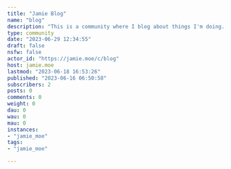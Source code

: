 ```yaml
---
title: "Jamie Blog" 
name: "blog"
description: "This is a community where I blog about things I'm doing. These will usually be relevant to the Fediverse, or generally just technical in nature."
type: community
date: "2023-06-29 12:34:55"
draft: false
nsfw: false
actor_id: "https://jamie.moe/c/blog"
host: jamie.moe
lastmod: "2023-06-18 16:53:26"
published: "2023-06-16 06:50:58"
subscribers: 2
posts: 0
comments: 0
weight: 0
dau: 0
wau: 0
mau: 0
instances:
- "jamie_moe"
tags: 
- "jamie_moe"

---
```

